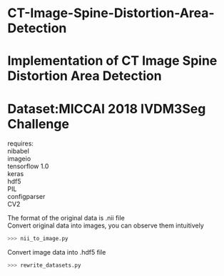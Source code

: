 # CT-Image-Spine-Distortion-Area-Detection
 Implementation of CT Image Spine Distortion Area Detection<br>
 ==
 Dataset:MICCAI 2018 IVDM3Seg Challenge<br>
 ==
 
 requires:<br>
 nibabel<br>
 imageio<br>
 tensorflow 1.0<br>
 keras<br>
 hdf5<br>
 PIL<br>
 configparser<br>
 CV2<br>
 
 The format of the original data is .nii file<br>
 Convert original data into images, you can observe them intuitively<br>
 ``` python
 >>> nii_to_image.py 
 ```
 
 Convert image data into .hdf5 file<br>
 ``` python
 >>> rewrite_datasets.py
 ```
